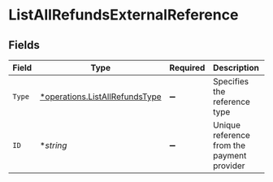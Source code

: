 # ListAllRefundsExternalReference


## Fields

| Field                                                                           | Type                                                                            | Required                                                                        | Description                                                                     | Example                                                                         |
| ------------------------------------------------------------------------------- | ------------------------------------------------------------------------------- | ------------------------------------------------------------------------------- | ------------------------------------------------------------------------------- | ------------------------------------------------------------------------------- |
| `Type`                                                                          | [*operations.ListAllRefundsType](../../models/operations/listallrefundstype.md) | :heavy_minus_sign:                                                              | Specifies the reference type                                                    | acquirer-reference                                                              |
| `ID`                                                                            | **string*                                                                       | :heavy_minus_sign:                                                              | Unique reference from the payment provider                                      | 123456789012345                                                                 |